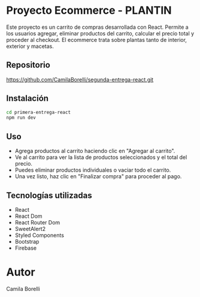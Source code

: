 # Proyecto Ecommerce - PLANTIN

Este proyecto es un carrito de compras desarrollada con React. Permite a los usuarios agregar, eliminar productos del carrito, calcular el precio total y proceder al checkout. El ecommerce trata sobre plantas tanto de interior, exterior y macetas.

## Repositorio

https://github.com/CamilaBorelli/segunda-entrega-react.git

## Instalación

```sh
cd primera-entrega-react
npm run dev
```

## Uso

- Agrega productos al carrito haciendo clic en "Agregar al carrito".
- Ve al carrito para ver la lista de productos seleccionados y el total del precio.
- Puedes eliminar productos individuales o vaciar todo el carrito.
- Una vez listo, haz clic en "Finalizar compra" para proceder al pago.

## Tecnologías utilizadas

- React
- React Dom
- React Router Dom
- SweetAlert2
- Styled Components
- Bootstrap
- Firebase


# Autor
Camila Borelli





